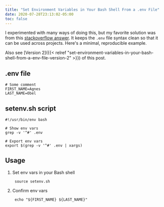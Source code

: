 ```yaml
---
title: "Set Environment Variables in Your Bash Shell From a .env File"
date: 2020-07-28T23:13:02-05:00
toc: false
---
```


I experimented with many ways of doing this, but my favorite solution was from this [stackoverflow answer](https://stackoverflow.com/a/20909045/11499871). It keeps the `.env` file syntax clean so that it can be used across projects. Here's a minimal, reproducible example.

Also see [Version 2]({{< relref "set-environment-variables-in-your-bash-shell-from-a-env-file-version-2" >}}) of this post.

## .env file

```shell
# Some comment
FIRST_NAME=Agnes
LAST_NAME=Obel
```

## setenv.sh script

```shell
#!/usr/bin/env bash

# Show env vars
grep -v '^#' .env

# Export env vars
export $(grep -v '^#' .env | xargs)
```

## Usage

1. Set env vars in your Bash shell

        source setenv.sh

1. Confirm env vars

        echo "${FIRST_NAME} ${LAST_NAME}"
